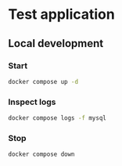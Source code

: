 # Test application

## Local development

### Start
```sh
docker compose up -d
```

### Inspect logs
```sh
docker compose logs -f mysql
```

### Stop
```sh
docker compose down
```
